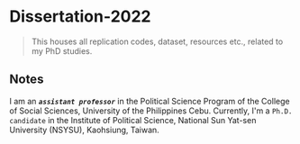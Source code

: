 # Dissertation-2022

> This houses all replication codes, dataset, resources etc., related to my PhD studies.

## Notes

I am an ***`assistant professor`*** in the Political Science Program of the College of Social Sciences,
University of the Philippines Cebu. Currently, I'm a `Ph.D. candidate` in the Institute of Political Science,
National Sun Yat-sen University (NSYSU), Kaohsiung, Taiwan.
